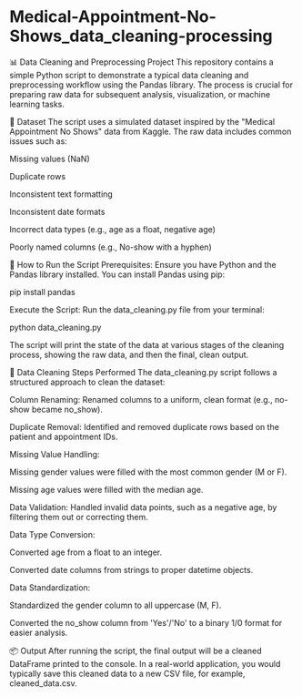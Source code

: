 # Medical-Appointment-No-Shows_data_cleaning-processing
📊 Data Cleaning and Preprocessing Project
This repository contains a simple Python script to demonstrate a typical data cleaning and preprocessing workflow using the Pandas library. The process is crucial for preparing raw data for subsequent analysis, visualization, or machine learning tasks.

📂 Dataset
The script uses a simulated dataset inspired by the "Medical Appointment No Shows" data from Kaggle. The raw data includes common issues such as:

Missing values (NaN)

Duplicate rows

Inconsistent text formatting

Inconsistent date formats

Incorrect data types (e.g., age as a float, negative age)

Poorly named columns (e.g., No-show with a hyphen)

🚀 How to Run the Script
Prerequisites: Ensure you have Python and the Pandas library installed. You can install Pandas using pip:

pip install pandas

Execute the Script: Run the data_cleaning.py file from your terminal:

python data_cleaning.py

The script will print the state of the data at various stages of the cleaning process, showing the raw data, and then the final, clean output.

🧹 Data Cleaning Steps Performed
The data_cleaning.py script follows a structured approach to clean the dataset:

Column Renaming: Renamed columns to a uniform, clean format (e.g., no-show became no_show).

Duplicate Removal: Identified and removed duplicate rows based on the patient and appointment IDs.

Missing Value Handling:

Missing gender values were filled with the most common gender (M or F).

Missing age values were filled with the median age.

Data Validation: Handled invalid data points, such as a negative age, by filtering them out or correcting them.

Data Type Conversion:

Converted age from a float to an integer.

Converted date columns from strings to proper datetime objects.

Data Standardization:

Standardized the gender column to all uppercase (M, F).

Converted the no_show column from 'Yes'/'No' to a binary 1/0 format for easier analysis.

📦 Output
After running the script, the final output will be a cleaned DataFrame printed to the console. In a real-world application, you would typically save this cleaned data to a new CSV file, for example, cleaned_data.csv.
